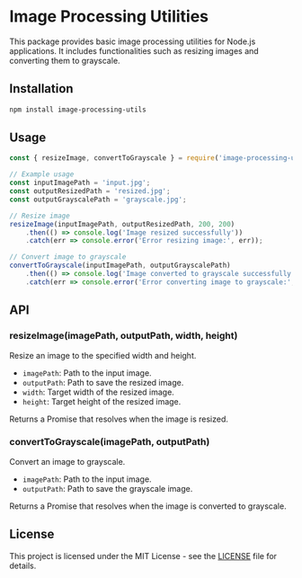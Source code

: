 # Image Processing Utilities

This package provides basic image processing utilities for Node.js applications. It includes functionalities such as resizing images and converting them to grayscale.

## Installation

```bash
npm install image-processing-utils
```

## Usage

```javascript
const { resizeImage, convertToGrayscale } = require('image-processing-utils');

// Example usage
const inputImagePath = 'input.jpg';
const outputResizedPath = 'resized.jpg';
const outputGrayscalePath = 'grayscale.jpg';

// Resize image
resizeImage(inputImagePath, outputResizedPath, 200, 200)
    .then(() => console.log('Image resized successfully'))
    .catch(err => console.error('Error resizing image:', err));

// Convert image to grayscale
convertToGrayscale(inputImagePath, outputGrayscalePath)
    .then(() => console.log('Image converted to grayscale successfully'))
    .catch(err => console.error('Error converting image to grayscale:', err));
```

## API

### resizeImage(imagePath, outputPath, width, height)

Resize an image to the specified width and height.

- `imagePath`: Path to the input image.
- `outputPath`: Path to save the resized image.
- `width`: Target width of the resized image.
- `height`: Target height of the resized image.

Returns a Promise that resolves when the image is resized.

### convertToGrayscale(imagePath, outputPath)

Convert an image to grayscale.

- `imagePath`: Path to the input image.
- `outputPath`: Path to save the grayscale image.

Returns a Promise that resolves when the image is converted to grayscale.

## License

This project is licensed under the MIT License - see the [LICENSE](LICENSE) file for details.
